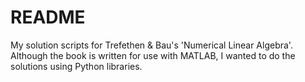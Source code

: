# README

My solution scripts for Trefethen &amp; Bau's 'Numerical Linear Algebra'. Although the book is written for use with MATLAB, I wanted to do the solutions using Python libraries.
